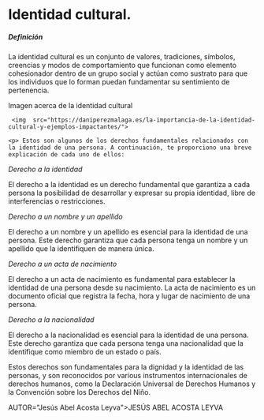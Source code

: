 <!DOCTYPE html>
<html lang="es">
<head>
    <meta charset="UTF-8">
    <title>IDENTIDAD CULTURAL   </title> 
</head> <h1 style="FOUNT FAMILY:Arial ;"> Identidad cultural.  </h1>
<body>
    <h5> Definición </head> </h5>
    
</body>
<p>
La identidad cultural es un conjunto de valores, tradiciones, símbolos, creencias y modos de comportamiento que funcionan como elemento cohesionador dentro de un grupo social y actúan como sustrato para que los individuos que lo forman puedan fundamentar su sentimiento de  pertenencia.
    </p>
     <p>Imagen acerca de la identidad cultural</p>      
     
     
                                    
     <img  src="https://daniperezmalaga.es/la-importancia-de-la-identidad-cultural-y-ejemplos-impactantes/">
     
    <p> Estos son algunos de los derechos fundamentales relacionados con la identidad de una persona. A continuación, te proporciono una breve explicación de cada uno de ellos:

*Derecho a la identidad*

El derecho a la identidad es un derecho fundamental que garantiza a cada persona la posibilidad de desarrollar y expresar su propia identidad, libre de interferencias o restricciones.

*Derecho a un nombre y un apellido*

El derecho a un nombre y un apellido es esencial para la identidad de una persona. Este derecho garantiza que cada persona tenga un nombre y un apellido que la identifiquen de manera única.

*Derecho a un acta de nacimiento*

El derecho a un acta de nacimiento es fundamental para establecer la identidad de una persona desde su nacimiento. La acta de nacimiento es un documento oficial que registra la fecha, hora y lugar de nacimiento de una persona.

*Derecho a la nacionalidad*

El derecho a la nacionalidad es esencial para la identidad de una persona. Este derecho garantiza que cada persona tenga una nacionalidad que la identifique como miembro de un estado o país.

Estos derechos son fundamentales para la dignidad y la identidad de las personas, y son reconocidos por various instrumentos internacionales de derechos humanos, como la Declaración Universal de Derechos Humanos y la Convención sobre los Derechos del Niño.
          </p>
    <title></title>AUTOR="Jesús Abel Acosta Leyva">JESÚS ABEL ACOSTA LEYVA
    </title>
     
    
</html>
